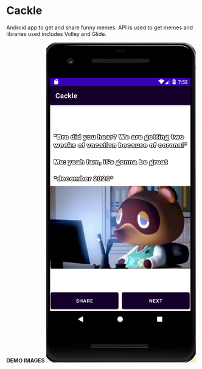 # Cackle
Android app to get and share funny memes.
API is used to get memes and libraries used includes Volley and Glide.


**DEMO IMAGES**
![](https://github.com/kartik0406/Cackle/blob/main/img1.PNG)
